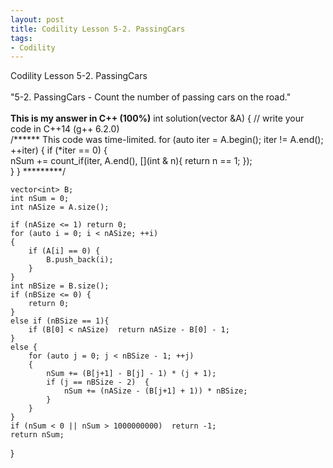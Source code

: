 ```yaml
---
layout: post
title: Codility Lesson 5-2. PassingCars 
tags:
- Codility
---
```

 Codility Lesson 5-2. PassingCars 
<br/><br/>
"5-2. PassingCars - Count the number of passing cars on the road."
<br/><br/> 
**This is my answer in C++ (100%)**
int solution(vector<int> &A) {
    // write your code in C++14 (g++ 6.2.0)    
    /****** This code was time-limited.
    for (auto iter = A.begin(); iter != A.end(); ++iter) {
        if (*iter == 0) {            
            nSum += count_if(iter, A.end(), [](int & n){ return n == 1; });            
        }
    }
    *********/

    vector<int> B;
    int nSum = 0;
    int nASize = A.size();
    
    if (nASize <= 1) return 0;
    for (auto i = 0; i < nASize; ++i)
    {
        if (A[i] == 0) {
            B.push_back(i);
        }
    }
    int nBSize = B.size();
    if (nBSize <= 0) {
        return 0;
    }
    else if (nBSize == 1){
        if (B[0] < nASize)  return nASize - B[0] - 1;
    }
    else {
        for (auto j = 0; j < nBSize - 1; ++j)
        {
            nSum += (B[j+1] - B[j] - 1) * (j + 1);
            if (j == nBSize - 2)  {
                nSum += (nASize - (B[j+1] + 1)) * nBSize; 
            }
        }        
    }
    if (nSum < 0 || nSum > 1000000000)  return -1;
    return nSum;
}